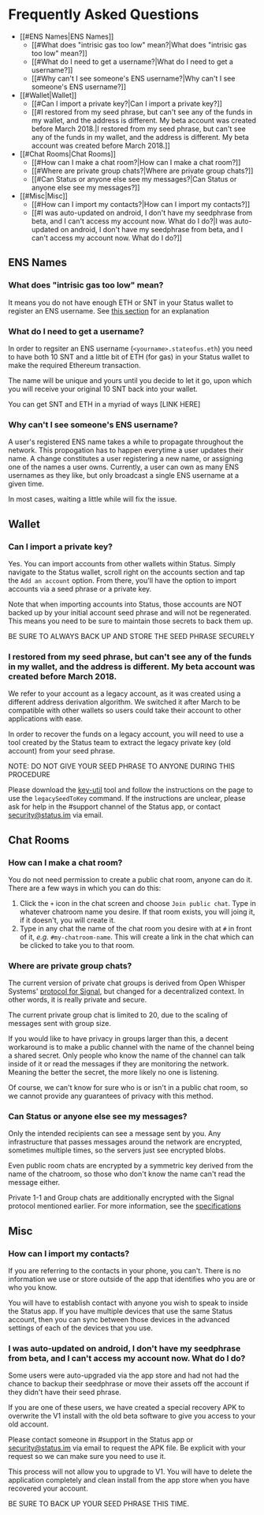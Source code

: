 # Frequently Asked Questions
- [[#ENS Names|ENS Names]]
	- [[#What does "intrisic gas too low" mean?|What does "intrisic gas too low" mean?]]
	- [[#What do I need to get a username?|What do I need to get a username?]]
	- [[#Why can't I see someone's ENS username?|Why can't I see someone's ENS username?]]
- [[#Wallet|Wallet]]
	- [[#Can I import a private key?|Can I import a private key?]]
	- [[#I restored from my seed phrase, but can't see any of the funds in my wallet, and the address is different.  My beta account was created before March 2018.|I restored from my seed phrase, but can't see any of the funds in my wallet, and the address is different.  My beta account was created before March 2018.]]
- [[#Chat Rooms|Chat Rooms]]
	- [[#How can I make a chat room?|How can I make a chat room?]]
	- [[#Where are private group chats?|Where are private group chats?]]
	- [[#Can Status or anyone else see my messages?|Can Status or anyone else see my messages?]]
- [[#Misc|Misc]]
	- [[#How can I import my contacts?|How can I import my contacts?]]
	- [[#I was auto-updated on android, I don't have my seedphrase from beta, and I can't access my account now.  What do I do?|I was auto-updated on android, I don't have my seedphrase from beta, and I can't access my account now.  What do I do?]]


## ENS Names

### What does "intrisic gas too low" mean?
It means you do not have enough ETH or SNT in your Status wallet to register an ENS username. See [this section](###what-do-i-need-to-get-a-username) for an explanation


### What do I need to get a username?
In order to regsiter an ENS username (`<yourname>.stateofus.eth`) you need to have both 10 SNT and a little bit of ETH (for gas) in your Status wallet to make the required Ethereum transaction.  

The name will be unique and yours until you decide to let it go, upon which you will receive your original 10 SNT back into your wallet. 

You can get SNT and ETH in a myriad of ways [LINK HERE]

### Why can't I see someone's ENS username?
A user's registered ENS name takes a while to propagate throughout the network. This propogation has to happen everytime a user updates their name. A change constitutes a user registering a new name, or assigning one of the names a user owns. Currently, a user can own as many ENS usernames as they like, but only broadcast a single ENS username at a given time. 

In most cases, waiting a little while will fix the issue. 

## Wallet

### Can I import a private key?
Yes. You can import accounts from other wallets within Status. Simply navigate to the Status wallet, scroll right on the accounts section and tap the `Add an account` option. From there, you'll have the option to import accounts via a seed phrase or a private key. 

Note that when importing accounts into Status, those accounts are NOT backed up by your initial account seed phrase and will not be regenerated. This means you need to be sure to maintain those secrets to back them up. 

BE SURE TO ALWAYS BACK UP AND STORE THE SEED PHRASE SECURELY

### I restored from my seed phrase, but can't see any of the funds in my wallet, and the address is different.  My beta account was created before March 2018.
We refer to your account as a legacy account, as it was created using a different address derivation algorithm.  We switched it after March to be compatible with other wallets so users could take their account to other applications with ease.

In order to recover the funds on a legacy account, you will need to use a tool created by the Status team to extract the legacy private key (old account) from your seed phrase.

NOTE: DO NOT GIVE YOUR SEED PHRASE TO ANYONE DURING THIS PROCEDURE

Please download the [key-util](https://github.com/status-im/security-utils/tree/master/key-util) tool and follow the instructions on the page to use the `legacySeedToKey` command. If the instructions are unclear, please ask for help in the #support channel of the Status app, or contact security@status.im via email. 

## Chat Rooms

### How can I make a chat room?
You do not need permission to create a public chat room, anyone can do it.  There are a few ways in which you can do this:
1. Click the `+` icon in the chat screen and choose `Join public chat`.  Type in whatever chatroom name you desire.  If that room exists, you will joing it, if it doesn't, you will create it.
2. Type in any chat the name of the chat room you desire with at `#` in front of it, _e.g._ `#my-chatroom-name`.  This will create a link in the chat which can be clicked to take you to that room.

### Where are private group chats?
The current version of private chat groups is derived from Open Whisper Systems' [protocol for Signal](https://signal.org/docs/), but changed for a decentralized context. In other words, it is really private and secure.

The current private group chat is limited to 20, due to the scaling of messages sent with group size. 

If you would like to have privacy in groups larger than this, a decent workaround is to make a public channel with the name of the channel being a shared secret. Only people who know the name of the channel can talk inside of it or read the messages if they are monitoring the network. Meaning the better the secret, the more likely no one is listening.

Of course, we can't know for sure who is or isn't in a public chat room, so we cannot provide any guarantees of privacy with this method. 

### Can Status or anyone else see my messages?
Only the intended recipients can see a message sent by you.  Any infrastructure that passes messages around the network are encrypted, sometimes multiple times, so the servers just see encrypted blobs.  

Even public room chats are encrypted by a symmetric key derived from the name of the chatroom, so those who don't know the name can't read the message either. 

Private 1-1 and Group chats are additionally encrypted with the Signal protocol mentioned earlier. For more information, see the [specifications](https://github.com/status-im/specs/blob/576a7d9b287d4c13a2f9f9d0b9b4109f80133de3/docs/stable/5-secure-transport.md)

## Misc

### How can I import my contacts?
If you are referring to the contacts in your phone, you can't. There is no information we use or store outside of the app that identifies who you are or who you know.  

You will have to establish contact with anyone you wish to speak to inside the Status app. If you have multiple devices that use the same Status account, then you can sync between those devices in the advanced settings of each of the devices that you use. 

### I was auto-updated on android, I don't have my seedphrase from beta, and I can't access my account now.  What do I do?
Some users were auto-upgraded via the app store and had not had the chance to backup their seedphrase or move their assets off the account if they didn't have their seed phrase.

If you are one of these users, we have created a special recovery APK to overwrite the V1 install with the old beta software to give you access to your old account.  

Please contact someone in #support in the Status app or security@status.im via email to request the APK file. Be explicit with your request so we can make sure you need to use it.

This process will not allow you to upgrade to V1.  You will have to delete the application completely and clean install from the app store when you have recovered your account.  

BE SURE TO BACK UP YOUR SEED PHRASE THIS TIME.
